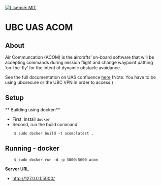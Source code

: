 [![License: MIT](https://img.shields.io/github/license/vintasoftware/django-react-boilerplate.svg)](LICENSE.txt)

# UBC UAS ACOM

## About
Air Communcation (ACOM) is the aircrafts’ on-board software that will be accepting commands during mission flight and change waypoint pathing ‘on-the-fly’ for the intent of dynamic obstacle avoidance.

See the full documentation on UAS confluence [here](http://confluence.ubcuas.com/display/GCOM/ACOM+Documentation) (Note: You have to be using ubcsecure or the UBC VPN in order to access.)

## Setup
** Building using docker:**

- First, install `docker`
- Second, run the build command

```shell
    $ sudo docker build -t acom:latest .
```

## Running - docker

```shell
    $ sudo docker run -d -p 5000:5000 acom
```

**Server URL**

- http://127.0.0.1:5000/